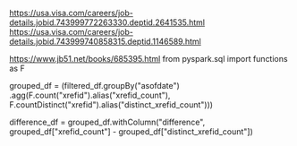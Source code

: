 
https://usa.visa.com/careers/job-details.jobid.743999772263330.deptid.2641535.html
https://usa.visa.com/careers/job-details.jobid.743999740858315.deptid.1146589.html

https://www.jb51.net/books/685395.html
from pyspark.sql import functions as F

grouped_df = (filtered_df.groupBy("asofdate")
              .agg(F.count("xrefid").alias("xrefid_count"),
                   F.countDistinct("xrefid").alias("distinct_xrefid_count")))

difference_df = grouped_df.withColumn("difference", 
                                      grouped_df["xrefid_count"] - grouped_df["distinct_xrefid_count"])
